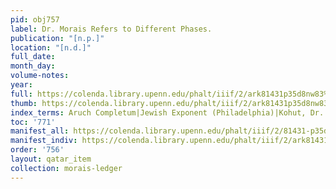 ```yaml
---
pid: obj757
label: Dr. Morais Refers to Different Phases.
publication: "[n.p.]"
location: "[n.d.]"
full_date:
month_day:
volume-notes:
year:
full: https://colenda.library.upenn.edu/phalt/iiif/2/ark81431p35d8nw83%2FSHA256E-s8799415--cb926b43180b2cd7ebf26027435aa708725a65bdecb7b00cff9560fb8cb1e176.jpeg/full/3500,/0/default.jpg
thumb: https://colenda.library.upenn.edu/phalt/iiif/2/ark81431p35d8nw83%2FSHA256E-s8799415--cb926b43180b2cd7ebf26027435aa708725a65bdecb7b00cff9560fb8cb1e176.jpeg/full/!200,200/0/default.jpg
index_terms: Aruch Completum|Jewish Exponent (Philadelphia)|Kohut, Dr. Alexander
toc: '771'
manifest_all: https://colenda.library.upenn.edu/phalt/iiif/2/81431-p35d8nw83/manifest
manifest_indiv: https://colenda.library.upenn.edu/phalt/iiif/2/ark81431p35d8nw83%2FSHA256E-s8799415--cb926b43180b2cd7ebf26027435aa708725a65bdecb7b00cff9560fb8cb1e176.jpeg
order: '756'
layout: qatar_item
collection: morais-ledger
---
```


